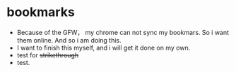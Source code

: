 # bookmarks #
- Because of the GFW， my chrome can not sync my bookmars. So i want them online. And so i am doing this.
- I want to finish this myself, and i will get it done on my own.
- test for ~~strikethrough~~
- test.
